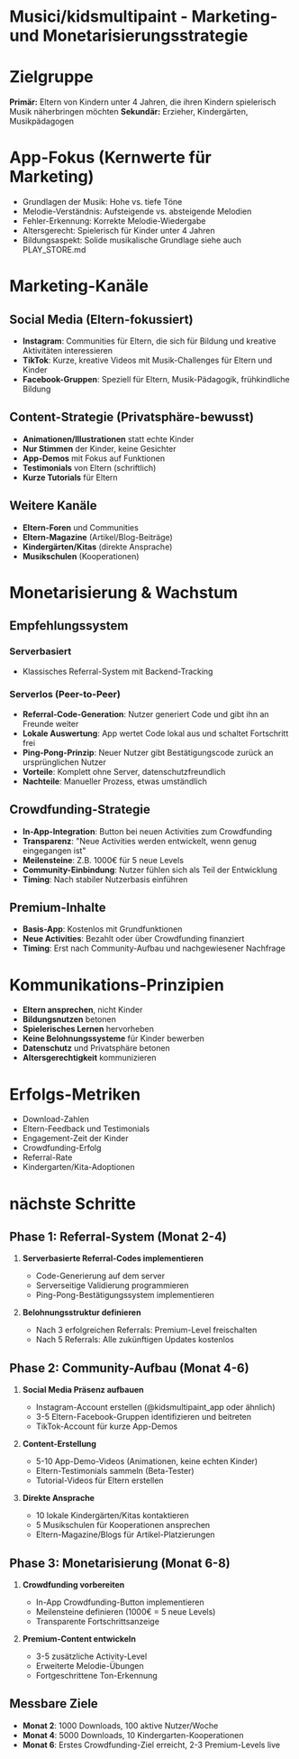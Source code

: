 Musici/kidsmultipaint - Marketing- und Monetarisierungsstrategie
=====

# Zielgruppe
**Primär:** Eltern von Kindern unter 4 Jahren, die ihren Kindern spielerisch Musik näherbringen möchten
**Sekundär:** Erzieher, Kindergärten, Musikpädagogen

# App-Fokus (Kernwerte für Marketing)
- Grundlagen der Musik: Hohe vs. tiefe Töne
- Melodie-Verständnis: Aufsteigende vs. absteigende Melodien  
- Fehler-Erkennung: Korrekte Melodie-Wiedergabe
- Altersgerecht: Spielerisch für Kinder unter 4 Jahren
- Bildungsaspekt: Solide musikalische Grundlage
siehe auch PLAY_STORE.md

# Marketing-Kanäle

## Social Media (Eltern-fokussiert)
- **Instagram**: Communities für Eltern, die sich für Bildung und kreative Aktivitäten interessieren
- **TikTok**: Kurze, kreative Videos mit Musik-Challenges für Eltern und Kinder
- **Facebook-Gruppen**: Speziell für Eltern, Musik-Pädagogik, frühkindliche Bildung

## Content-Strategie (Privatsphäre-bewusst)
- **Animationen/Illustrationen** statt echte Kinder
- **Nur Stimmen** der Kinder, keine Gesichter
- **App-Demos** mit Fokus auf Funktionen
- **Testimonials** von Eltern (schriftlich)
- **Kurze Tutorials** für Eltern

## Weitere Kanäle
- **Eltern-Foren** und Communities
- **Eltern-Magazine** (Artikel/Blog-Beiträge)
- **Kindergärten/Kitas** (direkte Ansprache)
- **Musikschulen** (Kooperationen)

# Monetarisierung & Wachstum

## Empfehlungssystem
### Serverbasiert
- Klassisches Referral-System mit Backend-Tracking

### Serverlos (Peer-to-Peer)
- **Referral-Code-Generation**: Nutzer generiert Code und gibt ihn an Freunde weiter
- **Lokale Auswertung**: App wertet Code lokal aus und schaltet Fortschritt frei
- **Ping-Pong-Prinzip**: Neuer Nutzer gibt Bestätigungscode zurück an ursprünglichen Nutzer
- **Vorteile**: Komplett ohne Server, datenschutzfreundlich
- **Nachteile**: Manueller Prozess, etwas umständlich

## Crowdfunding-Strategie
- **In-App-Integration**: Button bei neuen Activities zum Crowdfunding
- **Transparenz**: "Neue Activities werden entwickelt, wenn genug eingegangen ist"
- **Meilensteine**: Z.B. 1000€ für 5 neue Levels
- **Community-Einbindung**: Nutzer fühlen sich als Teil der Entwicklung
- **Timing**: Nach stabiler Nutzerbasis einführen

## Premium-Inhalte
- **Basis-App**: Kostenlos mit Grundfunktionen
- **Neue Activities**: Bezahlt oder über Crowdfunding finanziert
- **Timing**: Erst nach Community-Aufbau und nachgewiesener Nachfrage

# Kommunikations-Prinzipien
- **Eltern ansprechen**, nicht Kinder
- **Bildungsnutzen** betonen
- **Spielerisches Lernen** hervorheben
- **Keine Belohnungssysteme** für Kinder bewerben
- **Datenschutz** und Privatsphäre betonen
- **Altersgerechtigkeit** kommunizieren

# Erfolgs-Metriken
- Download-Zahlen
- Eltern-Feedback und Testimonials
- Engagement-Zeit der Kinder
- Crowdfunding-Erfolg
- Referral-Rate
- Kindergarten/Kita-Adoptionen

# nächste Schritte

## Phase 1: Referral-System (Monat 2-4)

1. **Serverbasierte Referral-Codes implementieren**
   - Code-Generierung auf dem server
   - Serverseitige Validierung programmieren
   - Ping-Pong-Bestätigungssystem implementieren

2. **Belohnungsstruktur definieren**
   - Nach 3 erfolgreichen Referrals: Premium-Level freischalten
   - Nach 5 Referrals: Alle zukünftigen Updates kostenlos

## Phase 2: Community-Aufbau (Monat 4-6)

1. **Social Media Präsenz aufbauen**
   - Instagram-Account erstellen (@kidsmultipaint_app oder ähnlich)
   - 3-5 Eltern-Facebook-Gruppen identifizieren und beitreten
   - TikTok-Account für kurze App-Demos

2. **Content-Erstellung**
   - 5-10 App-Demo-Videos (Animationen, keine echten Kinder)
   - Eltern-Testimonials sammeln (Beta-Tester)
   - Tutorial-Videos für Eltern erstellen

3. **Direkte Ansprache**
   - 10 lokale Kindergärten/Kitas kontaktieren
   - 5 Musikschulen für Kooperationen ansprechen
   - Eltern-Magazine/Blogs für Artikel-Platzierungen


## Phase 3: Monetarisierung (Monat 6-8)

1. **Crowdfunding vorbereiten**
   - In-App Crowdfunding-Button implementieren
   - Meilensteine definieren (1000€ = 5 neue Levels)
   - Transparente Fortschrittsanzeige

2. **Premium-Content entwickeln**
   - 3-5 zusätzliche Activity-Level
   - Erweiterte Melodie-Übungen
   - Fortgeschrittene Ton-Erkennung

## Messbare Ziele
- **Monat 2**: 1000 Downloads, 100 aktive Nutzer/Woche
- **Monat 4**: 5000 Downloads, 10 Kindergarten-Kooperationen
- **Monat 6**: Erstes Crowdfunding-Ziel erreicht, 2-3 Premium-Levels live
